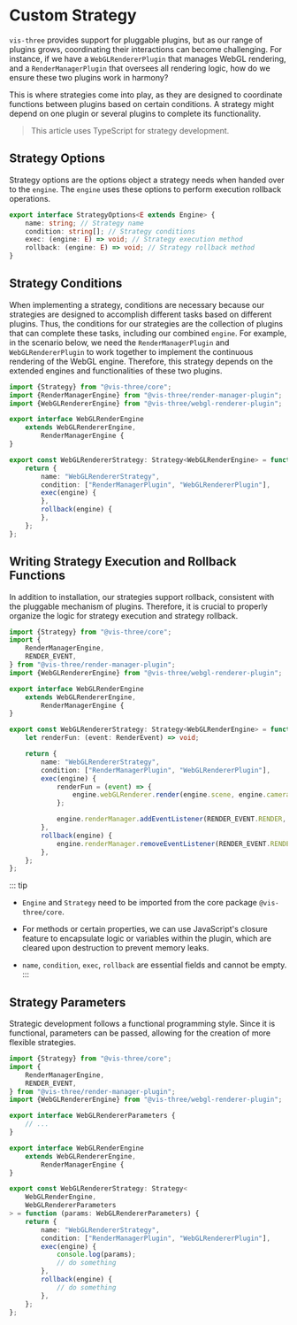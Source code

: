 # Custom Strategy

`vis-three` provides support for pluggable plugins, but as our range of plugins grows, coordinating their interactions
can become challenging. For instance, if we have a `WebGLRendererPlugin` that manages WebGL rendering, and
a `RenderManagerPlugin` that oversees all rendering logic, how do we ensure these two plugins work in harmony?

This is where strategies come into play, as they are designed to coordinate functions between plugins based on certain
conditions. A strategy might depend on one plugin or several plugins to complete its functionality.

> This article uses TypeScript for strategy development.

## Strategy Options

Strategy options are the options object a strategy needs when handed over to the `engine`. The `engine` uses these
options to perform execution rollback operations.

```ts
export interface StrategyOptions<E extends Engine> {
    name: string; // Strategy name
    condition: string[]; // Strategy conditions
    exec: (engine: E) => void; // Strategy execution method
    rollback: (engine: E) => void; // Strategy rollback method
}
```

## Strategy Conditions

When implementing a strategy, conditions are necessary because our strategies are designed to accomplish different tasks
based on different plugins. Thus, the conditions for our strategies are the collection of plugins that can complete
these tasks, including our combined `engine`. For example, in the scenario below, we need the `RenderManagerPlugin`
and `WebGLRendererPlugin` to work together to implement the continuous rendering of the WebGL engine. Therefore, this
strategy depends on the extended engines and functionalities of these two plugins.

```ts
import {Strategy} from "@vis-three/core";
import {RenderManagerEngine} from "@vis-three/render-manager-plugin";
import {WebGLRendererEngine} from "@vis-three/webgl-renderer-plugin";

export interface WebGLRenderEngine
    extends WebGLRendererEngine,
        RenderManagerEngine {
}

export const WebGLRendererStrategy: Strategy<WebGLRenderEngine> = function () {
    return {
        name: "WebGLRendererStrategy",
        condition: ["RenderManagerPlugin", "WebGLRendererPlugin"],
        exec(engine) {
        },
        rollback(engine) {
        },
    };
};
```

## Writing Strategy Execution and Rollback Functions

In addition to installation, our strategies support rollback, consistent with the pluggable mechanism of plugins.
Therefore, it is crucial to properly organize the logic for strategy execution and strategy rollback.

```ts
import {Strategy} from "@vis-three/core";
import {
    RenderManagerEngine,
    RENDER_EVENT,
} from "@vis-three/render-manager-plugin";
import {WebGLRendererEngine} from "@vis-three/webgl-renderer-plugin";

export interface WebGLRenderEngine
    extends WebGLRendererEngine,
        RenderManagerEngine {
}

export const WebGLRendererStrategy: Strategy<WebGLRenderEngine> = function () {
    let renderFun: (event: RenderEvent) => void;

    return {
        name: "WebGLRendererStrategy",
        condition: ["RenderManagerPlugin", "WebGLRendererPlugin"],
        exec(engine) {
            renderFun = (event) => {
                engine.webGLRenderer.render(engine.scene, engine.camera);
            };

            engine.renderManager.addEventListener(RENDER_EVENT.RENDER, renderFun);
        },
        rollback(engine) {
            engine.renderManager.removeEventListener(RENDER_EVENT.RENDER, renderFun);
        },
    };
};
```

::: tip

- `Engine` and `Strategy` need to be imported from the core package `@vis-three/core`.

- For methods or certain properties, we can use JavaScript's closure feature to encapsulate logic or variables within
  the plugin, which are cleared upon destruction to prevent memory leaks.

- `name`, `condition`, `exec`, `rollback` are essential fields and cannot be empty.
  :::

## Strategy Parameters

Strategic development follows a functional programming style. Since it is functional, parameters can be passed, allowing
for the creation of more flexible strategies.

```ts
import {Strategy} from "@vis-three/core";
import {
    RenderManagerEngine,
    RENDER_EVENT,
} from "@vis-three/render-manager-plugin";
import {WebGLRendererEngine} from "@vis-three/webgl-renderer-plugin";

export interface WebGLRendererParameters {
    // ...
}

export interface WebGLRenderEngine
    extends WebGLRendererEngine,
        RenderManagerEngine {
}

export const WebGLRendererStrategy: Strategy<
    WebGLRenderEngine,
    WebGLRendererParameters
> = function (params: WebGLRendererParameters) {
    return {
        name: "WebGLRendererStrategy",
        condition: ["RenderManagerPlugin", "WebGLRendererPlugin"],
        exec(engine) {
            console.log(params);
            // do something
        },
        rollback(engine) {
            // do something
        },
    };
};
```
